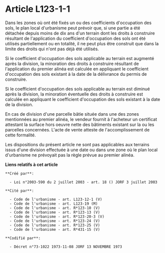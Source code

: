 # Article L123-1-1

Dans les zones où ont été fixés un ou des coefficients d'occupation des sols, le plan local d'urbanisme peut prévoir que, si
une partie a été détachée depuis moins de dix ans d'un terrain dont les droits à construire résultant de l'application du
coefficient d'occupation des sols ont été utilisés partiellement ou en totalité, il ne peut plus être construit que dans la
limite des droits qui n'ont pas déjà été utilisés.

Si le coefficient d'occupation des sols applicable au terrain est augmenté après la division, la minoration des droits à
construire résultant de l'application du premier alinéa est calculée en appliquant le coefficient d'occupation des sols
existant à la date de la délivrance du permis de construire.

Si le coefficient d'occupation des sols applicable au terrain est diminué après la division, la minoration éventuelle des
droits à construire est calculée en appliquant le coefficient d'occupation des sols existant à la date de la division.

En cas de division d'une parcelle bâtie située dans une des zones mentionnées au premier alinéa, le vendeur fournit à
l'acheteur un certificat attestant la surface hors oeuvre nette des bâtiments existant sur la ou les parcelles concernées.
L'acte de vente atteste de l'accomplissement de cette formalité.

Les dispositions du présent article ne sont pas applicables aux terrains issus d'une division effectuée à une date ou dans
une zone où le plan local d'urbanisme ne prévoyait pas la règle prévue au premier alinéa.

**Liens relatifs à cet article**

	**Créé par**:

	  - Loi n°2003-590 du 2 juillet 2003 - art. 18 () JORF 3 juillet 2003

	**Cité par**:

	  - Code de l'urbanisme - art. L123-12-1 (V)
	  - Code de l'urbanisme - art. L123-19 (M)
	  - Code de l'urbanisme - art. R*123-10 (V)
	  - Code de l'urbanisme - art. R*123-13 (V)
	  - Code de l'urbanisme - art. R*123-20-3 (V)
	  - Code de l'urbanisme - art. R*123-24 (V)
	  - Code de l'urbanisme - art. R*123-25 (V)
	  - Code de l'urbanisme - art. R*431-15 (V)

	**Codifié par**:

	  - Décret n°73-1022 1973-11-08 JORF 13 NOVEMBRE 1973
